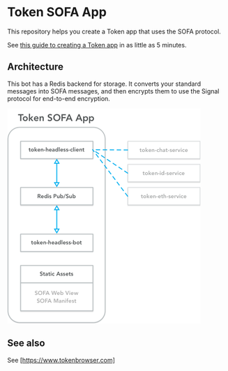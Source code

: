 # Token SOFA App

This repository helps you create a Token app that uses the SOFA protocol.

See [this guide to creating a Token app](http://developers.tokenbrowser.com/docs/creating-a-token-app) in as little as 5 minutes.

## Architecture

This bot has a Redis backend for storage. It converts your standard messages into SOFA messages, and then encrypts them to use the Signal protocol for end-to-end encryption.

![Connection Diagram](docs/images/connections.png)

## See also

See [https://www.tokenbrowser.com]
